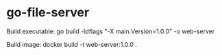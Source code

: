 # go-file-server

Build executable:
go build -ldflags "-X main.Version=1.0.0" -o web-server

Build image:
docker build -t web-server:1.0.0 .